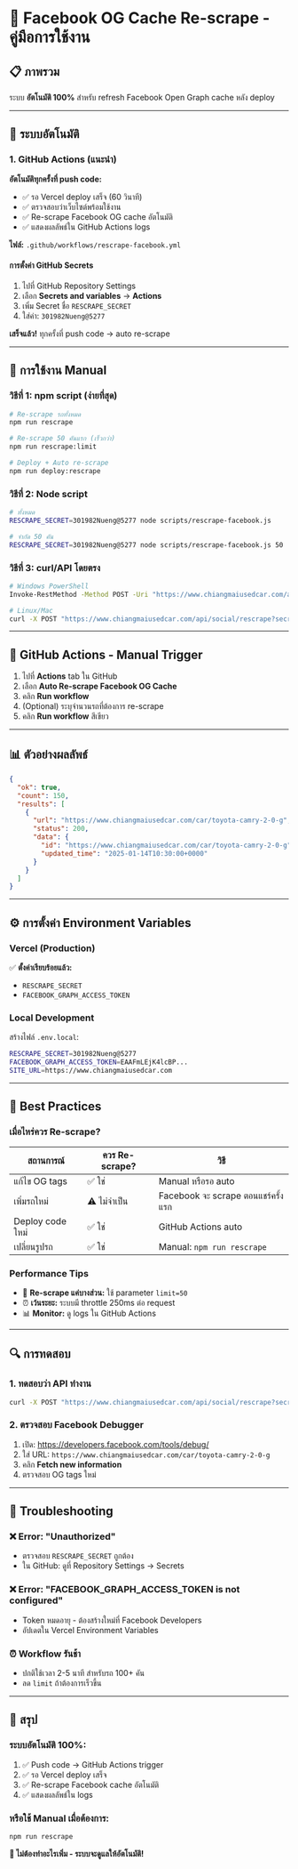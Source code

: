 # 🔄 Facebook OG Cache Re-scrape - คู่มือการใช้งาน

## 📋 ภาพรวม

ระบบ **อัตโนมัติ 100%** สำหรับ refresh Facebook Open Graph cache หลัง deploy

---

## 🤖 ระบบอัตโนมัติ

### 1. GitHub Actions (แนะนำ)

**อัตโนมัติทุกครั้งที่ push code:**

- ✅ รอ Vercel deploy เสร็จ (60 วินาที)
- ✅ ตรวจสอบว่าเว็บไซต์พร้อมใช้งาน
- ✅ Re-scrape Facebook OG cache อัตโนมัติ
- ✅ แสดงผลลัพธ์ใน GitHub Actions logs

**ไฟล์:** `.github/workflows/rescrape-facebook.yml`

#### การตั้งค่า GitHub Secrets

1. ไปที่ GitHub Repository Settings
2. เลือก **Secrets and variables** → **Actions**
3. เพิ่ม Secret ชื่อ `RESCRAPE_SECRET`
4. ใส่ค่า: `301982Nueng@5277`

**เสร็จแล้ว!** ทุกครั้งที่ push code → auto re-scrape

---

## 🎯 การใช้งาน Manual

### วิธีที่ 1: npm script (ง่ายที่สุด)

```bash
# Re-scrape รถทั้งหมด
npm run rescrape

# Re-scrape 50 คันแรก (เร็วกว่า)
npm run rescrape:limit

# Deploy + Auto re-scrape
npm run deploy:rescrape
```

### วิธีที่ 2: Node script

```bash
# ทั้งหมด
RESCRAPE_SECRET=301982Nueng@5277 node scripts/rescrape-facebook.js

# จำกัด 50 คัน
RESCRAPE_SECRET=301982Nueng@5277 node scripts/rescrape-facebook.js 50
```

### วิธีที่ 3: curl/API โดยตรง

```bash
# Windows PowerShell
Invoke-RestMethod -Method POST -Uri "https://www.chiangmaiusedcar.com/api/social/rescrape?secret=301982Nueng@5277"

# Linux/Mac
curl -X POST "https://www.chiangmaiusedcar.com/api/social/rescrape?secret=301982Nueng@5277"
```

---

## 🔧 GitHub Actions - Manual Trigger

1. ไปที่ **Actions** tab ใน GitHub
2. เลือก **Auto Re-scrape Facebook OG Cache**
3. คลิก **Run workflow**
4. (Optional) ระบุจำนวนรถที่ต้องการ re-scrape
5. คลิก **Run workflow** สีเขียว

---

## 📊 ตัวอย่างผลลัพธ์

```json
{
  "ok": true,
  "count": 150,
  "results": [
    {
      "url": "https://www.chiangmaiusedcar.com/car/toyota-camry-2-0-g",
      "status": 200,
      "data": {
        "id": "https://www.chiangmaiusedcar.com/car/toyota-camry-2-0-g",
        "updated_time": "2025-01-14T10:30:00+0000"
      }
    }
  ]
}
```

---

## ⚙️ การตั้งค่า Environment Variables

### Vercel (Production)

✅ **ตั้งค่าเรียบร้อยแล้ว:**

- `RESCRAPE_SECRET`
- `FACEBOOK_GRAPH_ACCESS_TOKEN`

### Local Development

สร้างไฟล์ `.env.local`:

```bash
RESCRAPE_SECRET=301982Nueng@5277
FACEBOOK_GRAPH_ACCESS_TOKEN=EAAFmLEjK4lcBP...
SITE_URL=https://www.chiangmaiusedcar.com
```

---

## 🎯 Best Practices

### เมื่อไหร่ควร Re-scrape?

| สถานการณ์        | ควร Re-scrape? | วิธี                               |
| ---------------- | -------------- | ---------------------------------- |
| แก้ไข OG tags    | ✅ ใช่         | Manual หรือรอ auto                 |
| เพิ่มรถใหม่      | ⚠️ ไม่จำเป็น   | Facebook จะ scrape ตอนแชร์ครั้งแรก |
| Deploy code ใหม่ | ✅ ใช่         | GitHub Actions auto                |
| เปลี่ยนรูปรถ     | ✅ ใช่         | Manual: `npm run rescrape`         |

### Performance Tips

- 🚀 **Re-scrape แค่บางส่วน:** ใช้ parameter `limit=50`
- ⏰ **เว้นระยะ:** ระบบมี throttle 250ms ต่อ request
- 📊 **Monitor:** ดู logs ใน GitHub Actions

---

## 🔍 การทดสอบ

### 1. ทดสอบว่า API ทำงาน

```bash
curl -X POST "https://www.chiangmaiusedcar.com/api/social/rescrape?secret=301982Nueng@5277&handle=toyota-camry-2-0-g"
```

### 2. ตรวจสอบ Facebook Debugger

1. เปิด: https://developers.facebook.com/tools/debug/
2. ใส่ URL: `https://www.chiangmaiusedcar.com/car/toyota-camry-2-0-g`
3. คลิก **Fetch new information**
4. ตรวจสอบ OG tags ใหม่

---

## 🐛 Troubleshooting

### ❌ Error: "Unauthorized"

- ตรวจสอบ `RESCRAPE_SECRET` ถูกต้อง
- ใน GitHub: ดูที่ Repository Settings → Secrets

### ❌ Error: "FACEBOOK_GRAPH_ACCESS_TOKEN is not configured"

- Token หมดอายุ - ต้องสร้างใหม่ที่ Facebook Developers
- อัปเดตใน Vercel Environment Variables

### ⏰ Workflow รันช้า

- ปกติใช้เวลา 2-5 นาที สำหรับรถ 100+ คัน
- ลด `limit` ถ้าต้องการเร็วขึ้น

---

## 🎉 สรุป

### ระบบอัตโนมัติ 100%:

1. ✅ Push code → GitHub Actions trigger
2. ✅ รอ Vercel deploy เสร็จ
3. ✅ Re-scrape Facebook cache อัตโนมัติ
4. ✅ แสดงผลลัพธ์ใน logs

### หรือใช้ Manual เมื่อต้องการ:

```bash
npm run rescrape
```

**🚀 ไม่ต้องทำอะไรเพิ่ม - ระบบจะดูแลให้อัตโนมัติ!**
